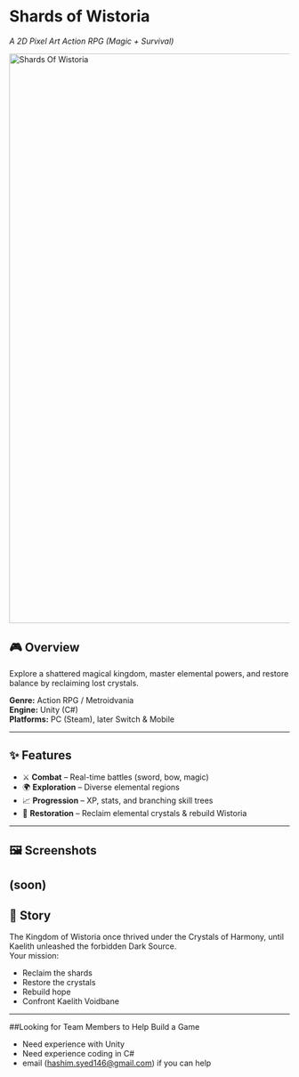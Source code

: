 #  Shards of Wistoria
_A 2D Pixel Art Action RPG (Magic + Survival)_

<img width="1536" height="1024" alt="Shards Of Wistoria" src="https://github.com/user-attachments/assets/cd808121-accb-4dba-a50f-6f82ed4afde1" />


## 🎮 Overview
Explore a shattered magical kingdom, master elemental powers, and restore balance by reclaiming lost crystals.

**Genre:** Action RPG / Metroidvania  
**Engine:** Unity (C#)  
**Platforms:** PC (Steam), later Switch & Mobile  

---

## ✨ Features
- ⚔ **Combat** – Real-time battles (sword, bow, magic)
- 🌍 **Exploration** – Diverse elemental regions  
- 📈 **Progression** – XP, stats, and branching skill trees  
- 💎 **Restoration** – Reclaim elemental crystals & rebuild Wistoria  

---

## 🖼 Screenshots
(soon)
---

## 📖 Story
The Kingdom of Wistoria once thrived under the Crystals of Harmony, until Kaelith unleashed the forbidden Dark Source.  
Your mission:
- Reclaim the shards  
- Restore the crystals  
- Rebuild hope  
- Confront Kaelith Voidbane  

---

##Looking for Team Members to Help Build a Game
- Need experience with Unity
- Need experience coding in C#
- email (hashim.syed146@gmail.com) if you can help
